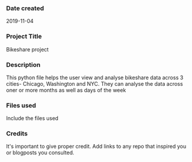 ### Date created
2019-11-04

### Project Title
Bikeshare project

### Description
This python file helps the user view and analyse bikeshare data across 3 cities- Chicago, Washington and NYC. 
They can analyse the data across oner or more months as well as days of the week

### Files used
Include the files used

### Credits
It's important to give proper credit. Add links to any repo that inspired you or blogposts you consulted.

